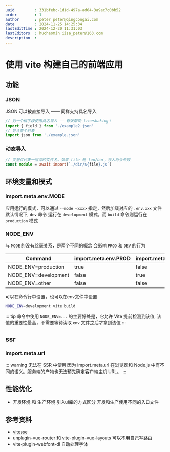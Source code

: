 ```yaml
---
uuid         : 331bfebc-1d1d-497a-ad64-3a9ac7c0bb52
order        : 1
author       : peter peter@qingcongai.com
date         : 2024-11-25 14:25:34
lastEditTime : 2024-12-20 11:31:03
lastEditors  : huchaomin iisa_peter@163.com
description  :
---
```

# 使用 vite 构建自己的前端应用

## 功能

### JSON

JSON 可以被直接导入 —— 同样支持具名导入

```ts
// 对一个根字段使用具名导入 —— 有效帮助 treeshaking！
import { field } from './example2.json'
// 导入整个对象
import json from './example.json'
```

### 动态导入

```ts
// 变量仅代表一层深的文件名。如果 file 是 foo/bar，导入将会失败
const module = await import(`./dir/${file}.js`)
```

## 环境变量和模式

### import.meta.env.MODE

应用运行的模式，可以通过 `--mode <xxx>` 指定，然后加载对应的 `.env.xxx` 文件
默认情况下, `dev` 命令 运行在 `development` 模式，而 `build` 命令则运行在 `production` 模式

### NODE_ENV

与 `MODE` 的没有丝毫关系，是两个不同的概念
会影响 `PROD` 和 `DEV` 的行为

| Command              | import.meta.env.PROD | import.meta.env.DEV |
| -------------------- | -------------------- | ------------------- |
| NODE_ENV=production  | true                 | false               |
| NODE_ENV=development | false                | true                |
| NODE_ENV=other       | false                | false               |

可以在命令行中设置，也可以在env文件中设置

```bash
NODE_ENV=development vite build
```

::: tip
命令中使用 `NODE_ENV=...` 的主要好处是，它允许 Vite 提前检测到该值, 该值的重要性最高，不需要等待读取 `env` 文件之后才拿到该值
:::

## ssr

### import.meta.url

::: warning 无法在 SSR 中使用
因为 import.meta.url 在浏览器和 Node.js 中有不同的语义。服务端的产物也无法预先确定客户端主机 URL。
:::

## 性能优化

- 开发环境 和 生产环境 引入ui库的方式区分 开发和生产使用不同的入口文件

## 参考资料

- [vitesse](https://github.com/antfu-collective/vitesse)
- unplugin-vue-router 和 vite-plugin-vue-layouts 可以不用自己写路由
- vite-plugin-webfont-dl 自动处理字体
